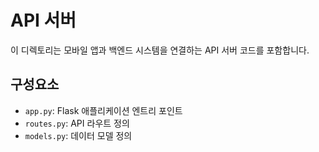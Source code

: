 # API 서버

이 디렉토리는 모바일 앱과 백엔드 시스템을 연결하는 API 서버 코드를 포함합니다.

## 구성요소

- `app.py`: Flask 애플리케이션 엔트리 포인트
- `routes.py`: API 라우트 정의
- `models.py`: 데이터 모델 정의
